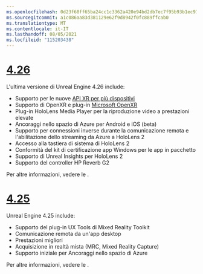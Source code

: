 ```yaml
---
ms.openlocfilehash: 0d23f68ff65ba24cc1c3362a420e94bd2db7ec7f95b93b1ec9714b5bbe9e8a11
ms.sourcegitcommit: a1c086aa83d381129e62f9d8942f0fc889ffcab0
ms.translationtype: MT
ms.contentlocale: it-IT
ms.lasthandoff: 08/05/2021
ms.locfileid: "115203438"
---
```

# <a name="426"></a>[4.26](#tab/ue426)

L'ultima versione di Unreal Engine 4.26 include:
* Supporto per le nuove [API XR per più dispositivi](../unreal-porting.md)
* Supporto di OpenXR e plug-in [Microsoft OpenXR](https://github.com/microsoft/Microsoft-OpenXR-Unreal) 
* Plug-in HoloLens Media Player per la riproduzione video a prestazioni elevate
* Ancoraggi nello spazio di Azure per Android e iOS (beta)
* Supporto per connessioni inverse durante la comunicazione remota e l'abilitazione dello streaming da Azure a HoloLens 2
* Accesso alla tastiera di sistema di HoloLens 2
* Conformità del kit di certificazione app Windows per le app in pacchetto
* Supporto di Unreal Insights per HoloLens 2
* Supporto del controller HP Reverb G2

Per altre informazioni, vedere le <a href="https://docs.unrealengine.com/Support/Builds/ReleaseNotes/4_26/index.html" target="_blank" title="note sulla versione di Unreal Engine 4.26"></a>. 


# <a name="425"></a>[4.25](#tab/ue425)

Unreal Engine 4.25 include:
* Supporto del plug-in UX Tools di Mixed Reality Toolkit
* Comunicazione remota da un'app desktop
* Prestazioni migliori
* Acquisizione in realtà mista (MRC, Mixed Reality Capture)
* Supporto iniziale per Ancoraggi nello spazio di Azure

Per altre informazioni, vedere le <a href="https://docs.unrealengine.com/Support/Builds/ReleaseNotes/4_25/index.html" target="_blank" title="note sulla versione di Unreal Engine 4.25"></a>.